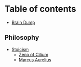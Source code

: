 # Table of contents

* [Brain Dump](README.md)

## Philosophy

* [Stoicism](philosophy/stoicism/README.md)
  * [Zeno of Citium](philosophy/stoicism/zeno-of-citium.md)
  * [Marcus Aurelius](philosophy/stoicism/marcus-aurelius.md)
